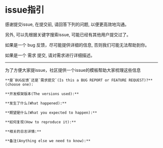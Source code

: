 # issue指引

感谢提交issue, 在提交前, 请回答下列的问题, 以便更高效地沟通。

另外, 可以先根据关键字搜索issue, 可能已经有其他用户提交过了。

如果是一个 bug 反馈，尽可能提供详细的信息, 否则我们可能无法帮助到你。

如果是一个 需求 提交, 请对需求进行详细描述。

----

为了方便大家提issue，社区提供一个issue的模板帮助大家梳理这些信息

```
**是`BUG反馈`还是`需求提交`(Is this a BUG REPORT or FEATURE REQUEST)?** (choose one):

**开发框架版本(The versions used):**

**发生了什么(What happened):**

**期望是什么(What you expected to happen):**

**如何复现(How to reproduce it):**

**相关的日志详情:**

**备注(Anything else we need to know):** 
```



